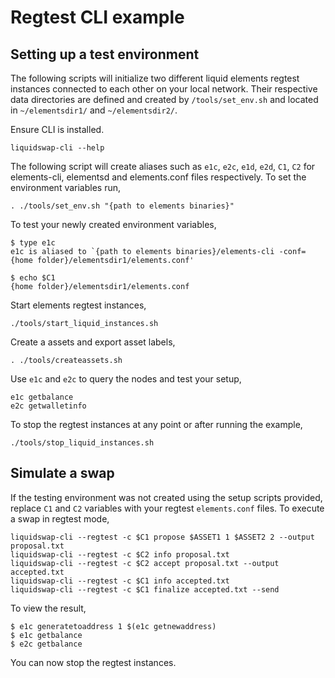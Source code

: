 # Regtest CLI example

## Setting up a test environment

The following scripts will initialize two different liquid elements regtest instances connected
to each other on your local network. Their respective data directories are defined and created by
`/tools/set_env.sh` and located in `~/elementsdir1/` and `~/elementsdir2/`.

Ensure CLI is installed.
```
liquidswap-cli --help
```

The following script will create aliases such as `e1c`, `e2c`, `e1d`, `e2d`,
`C1`, `C2` for elements-cli, elementsd and elements.conf files respectively. To set
the environment variables run,
```
. ./tools/set_env.sh "{path to elements binaries}"
```

To test your newly created environment variables,
```
$ type e1c
e1c is aliased to `{path to elements binaries}/elements-cli -conf={home folder}/elementsdir1/elements.conf'

$ echo $C1
{home folder}/elementsdir1/elements.conf
```

Start elements regtest instances,
```
./tools/start_liquid_instances.sh
```

Create a assets and export asset labels,
```
. ./tools/createassets.sh
```

Use `e1c` and `e2c` to query the nodes and test your setup,
```
e1c getbalance
e2c getwalletinfo
```

To stop the regtest instances at any point or after running the example,
```
./tools/stop_liquid_instances.sh
```

## Simulate a swap

If the testing environment was not created using the setup scripts provided,
replace `C1` and `C2` variables with your regtest `elements.conf` files.
To execute a swap in regtest mode,
```
liquidswap-cli --regtest -c $C1 propose $ASSET1 1 $ASSET2 2 --output proposal.txt
liquidswap-cli --regtest -c $C2 info proposal.txt
liquidswap-cli --regtest -c $C2 accept proposal.txt --output accepted.txt
liquidswap-cli --regtest -c $C1 info accepted.txt
liquidswap-cli --regtest -c $C1 finalize accepted.txt --send
```
To view the result,
```
$ e1c generatetoaddress 1 $(e1c getnewaddress)
$ e1c getbalance
$ e2c getbalance
```

You can now stop the regtest instances.
